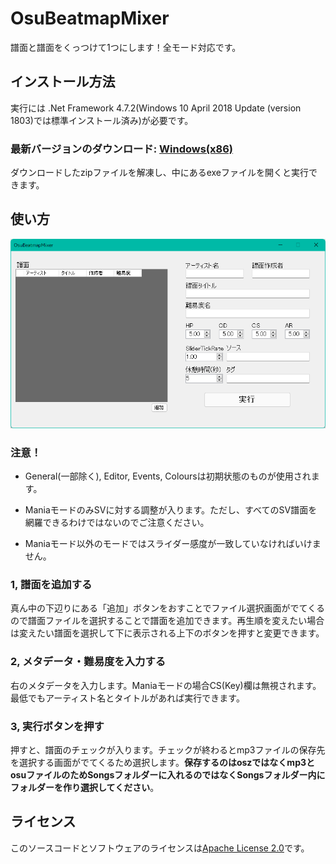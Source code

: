 # OsuBeatmapMixer

譜面と譜面をくっつけて1つにします！全モード対応です。

## インストール方法

実行には .Net Framework 4.7.2(Windows 10 April 2018 Update
(version 1803)では標準インストール済み)が必要です。

### 最新バージョンのダウンロード: [Windows(x86)](https://github.com/Fairy-Phy/OsuBeatmapMixer/releases/latest/download/OsuBeatmapMixer.zip)

ダウンロードしたzipファイルを解凍し、中にあるexeファイルを開くと実行できます。

## 使い方

![画像](./windowsample_ja.png)

### 注意！

* General(一部除く), Editor, Events, Coloursは初期状態のものが使用されます。

* ManiaモードのみSVに対する調整が入ります。ただし、すべてのSV譜面を網羅できるわけではないのでご注意ください。

* Maniaモード以外のモードではスライダー感度が一致していなければいけません。

### 1, 譜面を追加する

真ん中の下辺りにある「追加」ボタンをおすことでファイル選択画面がでてくるので譜面ファイルを選択することで譜面を追加できます。再生順を変えたい場合は変えたい譜面を選択して下に表示される上下のボタンを押すと変更できます。

### 2, メタデータ・難易度を入力する

右のメタデータを入力します。Maniaモードの場合CS(Key)欄は無視されます。最低でもアーティスト名とタイトルがあれば実行できます。

### 3, 実行ボタンを押す

押すと、譜面のチェックが入ります。チェックが終わるとmp3ファイルの保存先を選択する画面がでてくるため選択します。**__保存するのはoszではなくmp3とosuファイルのためSongsフォルダーに入れるのではなくSongsフォルダー内にフォルダーを作り選択してください__**。

## ライセンス

このソースコードとソフトウェアのライセンスは[Apache License 2.0](./LICENSE)です。

